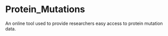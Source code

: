# Protein_Mutations
An online tool used to provide researchers easy access to protein mutation data.

